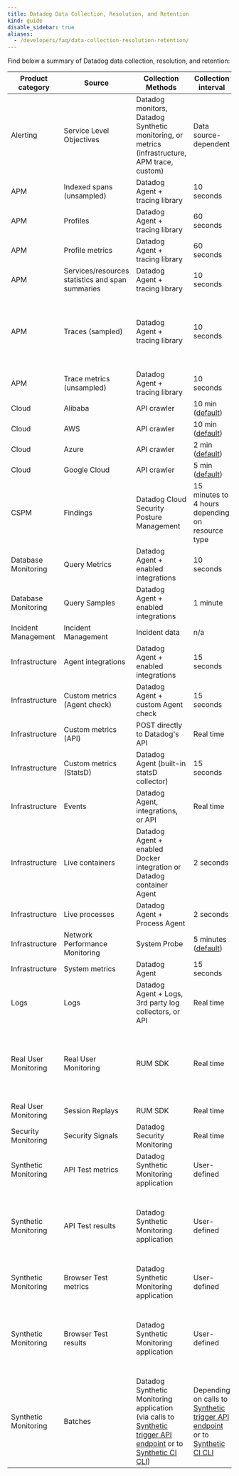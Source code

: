 ```yaml
---
title: Datadog Data Collection, Resolution, and Retention
kind: guide
disable_sidebar: true
aliases:
  - /developers/faq/data-collection-resolution-retention/
---
```


Find below a summary of Datadog data collection, resolution, and retention:

| Product category | Source                                         | Collection Methods                                                                             | Collection interval      | Minimum Resolution    | Default Retention                                                                                  |
|--------------------|----------------------------------------------|----------------------------------------------------------------------------------------------|---------------------|---------------------|--------------------------------------------------------------------------------------------|
|Alerting            |Service Level Objectives                      |Datadog monitors, Datadog Synthetic monitoring, or metrics (infrastructure, APM trace, custom)|Data source-dependent|Data source-dependent|7, 30, or 90 days (chosen by user in SLO configuration)                                     |
|APM                 |Indexed spans (unsampled)                     |Datadog Agent + tracing library                                                               |10 seconds           |1 millisecond        |Plan                                                                                        |
|APM                 |Profiles                                      |Datadog Agent + tracing library                                                               |60 seconds           |60 seconds           |7 days                                                                                      |
|APM                 |Profile metrics                               |Datadog Agent + tracing library                                                               |60 seconds           |60 seconds           |1 month                                                                                     |
|APM                 |Services/resources statistics and span summaries|Datadog Agent + tracing library                                                               |10 seconds           |10 seconds           |30 days                                                                                     |
|APM                 |Traces (sampled)                              |Datadog Agent + tracing library                                                               |10 seconds           |1 millisecond        |15 days. Viewed traces are retained long-term. See [Trace Storage][1] for details.               |
|APM                 |Trace metrics (unsampled)                     |Datadog Agent + tracing library                                                               |10 seconds           |1 second             |15 months                                                                                   |
|Cloud               |Alibaba                                       |API crawler                                                                                   |10 min ([default][2])     |1 min                |15 months                                                                                   |
|Cloud               |AWS                                           |API crawler                                                                                   |10 min ([default][2])     |1 min                |15 months                                                                                   |
|Cloud               |Azure                                         |API crawler                                                                                   |2 min ([default][2])      |1 min                |15 months                                                                                   |
|Cloud               |Google Cloud                                  |API crawler                                                                                   |5 min ([default][2])      |1 min                |15 months                                                                                   |
|CSPM                |Findings                              |Datadog Cloud Security Posture Management                                                                   |15 minutes to 4 hours depending on resource type            |1 minute        |15 months                                                                                   |
|Database Monitoring |Query Metrics                                 |Datadog Agent + enabled integrations                                                          |10 seconds           |1 second             | 3 months                                                                                   |
|Database Monitoring |Query Samples                                 |Datadog Agent + enabled integrations                                                          |1 minute             |n/a                  | 15 days                                                                                     |
|Incident Management |Incident Management                           |Incident data                                                                                 |n/a                  |n/a                  |15 months                                                                                   |
|Infrastructure      |Agent integrations                            |Datadog Agent + enabled integrations                                                          |15 seconds           |1 second             |15 months                                                                                   |
|Infrastructure      |Custom metrics (Agent check)                  |Datadog Agent + custom Agent check                                                            |15 seconds           |1 second             |15 months                                                                                   |
|Infrastructure      |Custom metrics (API)                          |POST directly to Datadog's API                                                                |Real time            |1 second             |15 months                                                                                   |
|Infrastructure      |Custom metrics (StatsD)                       |Datadog Agent (built-in statsD collector)                                                     |15 seconds           |1 second             |15 months                                                                                   |
|Infrastructure      |Events                                        |Datadog Agent, integrations, or API                                                           |Real time            |1 second             |13 months                                                                                   |
|Infrastructure      |Live containers                               |Datadog Agent + enabled Docker integration or Datadog container Agent                         |2 seconds            |1 second             |36 hours                                                                                    |
|Infrastructure      |Live processes                                |Datadog Agent + Process Agent                                                                 |2 seconds            |1 second             |36 hours                                                                                    |
|Infrastructure      |Network Performance Monitoring                |System Probe                                                                                  |5 minutes ([default][2])  |1 min                |7 days                                                                                      |
|Infrastructure      |System metrics                                |Datadog Agent                                                                                 |15 seconds           |1 second             |15 months                                                                                   |
|Logs                |Logs                                          |Datadog Agent + Logs, 3rd party log collectors, or API                                        |Real time            |1 millisecond        |Plan                                                                                        |
|Real User Monitoring|Real User Monitoring                          |RUM SDK                                                                                       |Real time            |1 millisecond        |30 days for session, view, action and error events <br/>15 days for resource and long task events|
|Real User Monitoring|Session Replays                               |RUM SDK                                                                                       |Real time            |1 millisecond        |30 days |
|Security Monitoring |Security Signals                              |Datadog Security Monitoring                                                                   |Real time            |1 millisecond        |15 months                                                                                   |
|Synthetic Monitoring|API Test metrics                              |Datadog Synthetic Monitoring application                                                       |User-defined         |1 min                |15 months                                                                                   |
|Synthetic Monitoring|API Test results                              |Datadog Synthetic Monitoring application                                                      |User-defined         |1 min                |Result seen in the UI by user: 15 months <br/> Result not seen in the UI by user: 2 months        |
|Synthetic Monitoring|Browser Test metrics                          |Datadog Synthetic Monitoring application                                                      |User-defined         |5 min                |15 months                                                                                   |
|Synthetic Monitoring|Browser Test results                          |Datadog Synthetic Monitoring application                                                      |User-defined         |5 min                |Result seen in the UI by user: 15 months <br/> Result not seen in the UI by user: 2 months        |
|Synthetic Monitoring|Batches                                       |Datadog Synthetic Monitoring application (via calls to [Synthetic trigger API endpoint][3] or to [Synthetic CI CLI][4])   |Depending on calls to [Synthetic trigger API endpoint][3] or to [Synthetic CI CLI][4]         |n/a                |15 days        |

[1]: /tracing/guide/trace_sampling_and_storage/?tab=java#trace-storage
[2]: /integrations/faq/cloud-metric-delay/#faster-metrics
[3]: /synthetics/cicd_testing/?tab=npm#trigger-tests-endpoint
[4]: /synthetics/cicd_testing/?tab=npm#cli-usage
